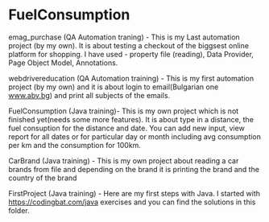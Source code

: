 # FuelConsumption

emag_purchase (QA Automation traning) - This is my Last automation project (by my own). It is about testing a checkout of the biggsest
online platform for shopping. I have used - property file (reading), Data Provider, Page Object Model, Annotations.

webdrivereducation (QA Automation training) - This is my first automation project (by my own) and it is about login to email(Bulgarian one
www.abv.bg) and print all subjects of the emails.

FuelConsumption (Java training)- This is my own project which is not finished yet(needs some more features). It is about type in a distance, 
the fuel consuption for the distance and date. You can add new input, view report for all dates or for particular day or month 
including avg consumption per km and the consumption for 100km.

CarBrand (Java training) - This is my own project about reading a car brands from file and depending on the brand it is printing the brand and 
the country of the brand

FirstProject (Java training) - Here are my first steps with Java. I started with https://codingbat.com/java exercises and you can find the
solutions in this folder.

